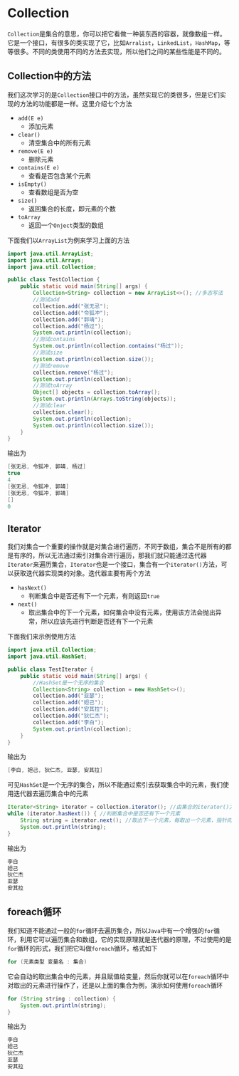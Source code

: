 # Collection

`Collection`是集合的意思，你可以把它看做一种装东西的容器，就像数组一样。它是一个接口，有很多的类实现了它，比如`Arralist`，`LinkedList`，`HashMap`，等等很多。不同的类使用不同的方法去实现，所以他们之间的某些性能是不同的。

## Collection中的方法

我们这次学习的是`Collection`接口中的方法，虽然实现它的类很多，但是它们实现的方法的功能都是一样。这里介绍七个方法

- `add(E e)`
  - 添加元素
- `clear()`
  - 清空集合中的所有元素
- `remove(E e)`
  - 删除元素
- `contains(E e)`
  - 查看是否包含某个元素
- `isEmpty()`
  - 查看数组是否为空
- `size()`
  - 返回集合的长度，即元素的个数
- `toArray`
  - 返回一个`Onject`类型的数组

下面我们以`ArrayList`为例来学习上面的方法

```java
import java.util.ArrayList;
import java.util.Arrays;
import java.util.Collection;

public class TestCollection {
    public static void main(String[] args) {
        Collection<String> collection = new ArrayList<>(); //多态写法
        //测试add
        collection.add("张无忌");
        collection.add("令狐冲");
        collection.add("郭靖");
        collection.add("杨过");
        System.out.println(collection);
        //测试contains
        System.out.println(collection.contains("杨过"));
        //测试size
        System.out.println(collection.size());
        //测试remove
        collection.remove("杨过");
        System.out.println(collection);
        //测试toArray
        Object[] objects = collection.toArray();
        System.out.println(Arrays.toString(objects));
        //测试clear
        collection.clear();
        System.out.println(collection);
        System.out.println(collection.size());
    }
}
```

输出为

```java
[张无忌, 令狐冲, 郭靖, 杨过]
true
4
[张无忌, 令狐冲, 郭靖]
[张无忌, 令狐冲, 郭靖]
[]
0
```

## Iterator

我们对集合一个重要的操作就是对集合进行遍历，不同于数组，集合不是所有的都是有序的，所以无法通过索引对集合进行遍历，那我们就只能通过迭代器`Iterator`来遍历集合，`Iterator`也是一个接口，集合有一个`iterator()`方法，可以获取迭代器实现类的对象。迭代器主要有两个方法

- `hasNext()`
  - 判断集合中是否还有下一个元素，有则返回`true`
- `next()`
  - 取出集合中的下一个元素，如何集合中没有元素，使用该方法会抛出异常，所以应该先进行判断是否还有下一个元素

下面我们来示例使用方法

```java
import java.util.Collection;
import java.util.HashSet;

public class TestIterator {
    public static void main(String[] args) {
        //HashSet是一个无序的集合
        Collection<String> collection = new HashSet<>();
        collection.add("亚瑟");
        collection.add("妲己");
        collection.add("安其拉");
        collection.add("狄仁杰");
        collection.add("李白");
        System.out.println(collection);
    }
}
```

输出为

```java
[李白, 妲己, 狄仁杰, 亚瑟, 安其拉]
```

可见`HashSet`是一个无序的集合，所以不能通过索引去获取集合中的元素，我们使用迭代器去遍历集合中的元素

```java
Iterator<String> iterator = collection.iterator(); //由集合的iterator()方法创建迭代器
while (iterator.hasNext()) { //判断集合中是否还有下一个元素
    String string = iterator.next(); //取出下一个元素，每取出一个元素，指针向后移动
    System.out.println(string);
}
```

输出为

```java
李白
妲己
狄仁杰
亚瑟
安其拉
```

## foreach循环

我们知道不能通过一般的`for`循环去遍历集合，所以`Java`中有一个增强的`for`循环，利用它可以遍历集合和数组，它的实现原理就是迭代器的原理，不过使用的是`for`循环的形式，我们把它叫做`foreach`循环，格式如下

```java
for (元素类型 变量名 : 集合)
```

它会自动的取出集合中的元素，并且赋值给变量，然后你就可以在`foreach`循环中对取出的元素进行操作了，还是以上面的集合为例，演示如何使用`foreach`循环

```java
for (String string : collection) {
    System.out.println(string);
}
```

输出为

```java
李白
妲己
狄仁杰
亚瑟
安其拉
```

